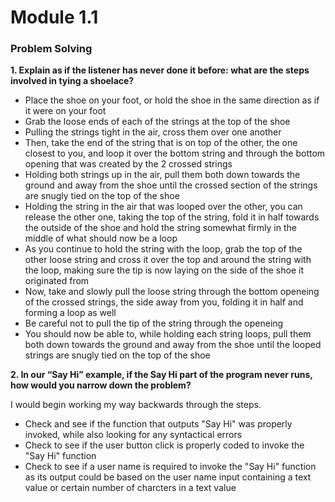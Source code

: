 # Module 1.1

### Problem Solving

**1. Explain as if the listener has never done it before: what are the steps involved in tying a shoelace?**

- Place the shoe on your foot, or hold the shoe in the same direction as if it were on your foot
- Grab the loose ends of each of the strings at the top of the shoe
- Pulling the strings tight in the air, cross them over one another
- Then, take the end of the string that is on top of the other, the one closest to you, and loop it over the bottom string and through the bottom opening that was created by the 2 crossed strings
- Holding both strings up in the air, pull them both down towards the ground and away from the shoe until the crossed section of the strings are snugly tied on the top of the shoe
- Holding the string in the air that was looped over the other, you can release the other one, taking the top of the string, fold it in half towards the outside of the shoe and hold the string somewhat firmly in the middle of what should now be a loop
- As you continue to hold the string with the loop, grab the top of the other loose string and cross it over the top and around the string with the loop, making sure the tip is now laying on the side of the shoe it originated from
- Now, take and slowly pull the loose string through the bottom openeing of the crossed strings, the side away from you, folding it in half and forming a loop as well
- Be careful not to pull the tip of the string through the openeing
- You should now be able to, while holding each string loops, pull them both down towards the ground and away from the shoe until the looped strings are snugly tied on the top of the shoe


**2. In our “Say Hi” example, if the Say Hi part of the program never runs, how would you narrow down the problem?**

I would begin working my way backwards through the steps.

- Check and see if the function that outputs "Say Hi" was properly invoked, while also looking for any syntactical errors
- Check to see if the user button click is properly coded to invoke the "Say Hi" function
- Check to see if a user name is required to invoke the "Say Hi" function as its output could be based on the user name input containing a text value or certain number of charcters in a text value


